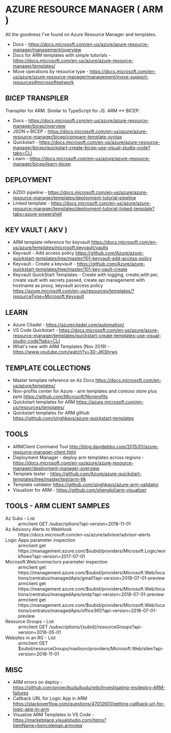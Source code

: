 # AZURE RESOURCE MANAGER ( ARM )

All the goodness I've found on Azure Resource Manager and templates. 

* Docs - https://docs.microsoft.com/en-us/azure/azure-resource-manager/management/overview
* Docs for ARM templates with simple tutorials - https://docs.microsoft.com/en-us/azure/azure-resource-manager/templates/
* Move operations by resource type - https://docs.microsoft.com/en-us/azure/azure-resource-manager/management/move-support-resources#microsoftnetwork

## BICEP TRANSPILER

Transpiler for ARM.  Similar to TypeScript for JS.  ARM <-> BICEP.

* Docs - https://docs.microsoft.com/en-us/azure/azure-resource-manager/bicep/overview
* JSON v BICEP - https://docs.microsoft.com/en-us/azure/azure-resource-manager/bicep/compare-template-syntax
* Quickstart - https://docs.microsoft.com/en-us/azure/azure-resource-manager/bicep/quickstart-create-bicep-use-visual-studio-code?tabs=CLI
* Learn - https://docs.microsoft.com/en-us/azure/azure-resource-manager/bicep/learn-bicep

## DEPLOYMENT

* AZDO pipeline - https://docs.microsoft.com/en-us/azure/azure-resource-manager/templates/deployment-tutorial-pipeline
* Linked template - https://docs.microsoft.com/en-us/azure/azure-resource-manager/templates/deployment-tutorial-linked-template?tabs=azure-powershell

## KEY VAULT ( AKV )

* ARM template reference for keyvault <https://docs.microsoft.com/en-us/azure/templates/microsoft.keyvault/vaults>
* Keyvault - Add access policy <https://github.com/Azure/azure-quickstart-templates/tree/master/101-keyvault-add-access-policy>
* Keyvault - Create a keyvault - <https://github.com/Azure/azure-quickstart-templates/tree/master/101-key-vault-create>
* Keyvault QuickStart Templates - Create with logging, create,with per, create vault with secrets passed, create api managememt with hostname as proxy, keyvault access policy <https://azure.microsoft.com/en-us/resources/templates/?resourceType=Microsoft.Keyvault>

## LEARN

* Azure Citadel - https://azurecitadel.com/automation/
* VS Code Quickstart - https://docs.microsoft.com/en-us/azure/azure-resource-manager/templates/quickstart-create-templates-use-visual-studio-code?tabs=CLI
* What's new with ARM Templates (Nov 2019) - https://www.youtube.com/watch?v=3D-JIKShrws


## TEMPLATE COLLECTIONS

* Master template reference on Az Docs <https://docs.microsoft.com/en-us/azure/templates/>
* Non-profits center for Azure - arm templates and contoso store  plus ppts <https://github.com/Microsoft/Nonprofits>
* Quickstart templates for ARM <https://azure.microsoft.com/en-us/resources/templates/>
* Quickstart templates for ARM github <https://github.com/singhkays/azure-quickstart-templates>

## TOOLS 

* ARMClient Command Tool <http://blog.davidebbo.com/2015/01/azure-resource-manager-client.html>
* Deployment Manager - deploy arm templates across regions - https://docs.microsoft.com/en-us/azure/azure-resource-manager/deployment-manager-overview
* Template tester - https://github.com/Azure/azure-quickstart-templates/tree/master/test/arm-ttk
* Template validator <https://github.com/singhkays/azure-arm-validator>
* Visualizer for ARM - https://github.com/shenglol/arm-visualizer 

## TOOLS - ARM CLIENT SAMPLES

<dt>Az Subs - List</dt><dd>armclient GET /subscriptions?api-version=2018-11-01</dd>
<dt>Az Advisory Alerts to WebHook</dt><dd>https://docs.microsoft.com/en-us/azure/advisor/advisor-alerts</dd>
<dt>Logic Apps parameter inspection</dt><dd>armclient get https://management.azure.com/$subid/providers/Microsoft.Logic/workflows?api-version=2017-07-01</dd>
<dt>Microsoft.Web/connectors parameter inspection</dt><dd>armclient get https://management.azure.com/$subid/providers/Microsoft.Web/locations/centralus/managedApis/gmail?api-version=2018-07-01-preview<br/>
armclient get https://management.azure.com/$subid/providers/Microsoft.Web/locations/centralus/managedApis/smtp?api-version=2018-07-01-preview<br/>
armclient get https://management.azure.com/$subid/providers/Microsoft.Web/locations/centralus/managedApis/office365?api-version=2018-07-01-preview
</dd>
<dt>Resource Groups - List</dt><dd>armclient GET /subscriptions/{subid}/resourceGroups?api-version=2018-05-01</dd>
<dt>Websites in an RG - List</dt><dd>armclient GET $subid/resourceGroups/madison/providers/Microsoft.Web/sites?api-version=2018-11-01</dd>
</dl>

## MISC

* ARM errors on deploy - https://github.com/projectkudu/kudu/wiki/Investigating-msdeploy-ARM-failures
* Callback URL for Logic App in ARM <https://stackoverflow.com/questions/47012601/getting-callback-url-for-logic-app-in-arm>
* Visualize ARM Templates in VS Code - https://marketplace.visualstudio.com/items?itemName=bencoleman.armview
